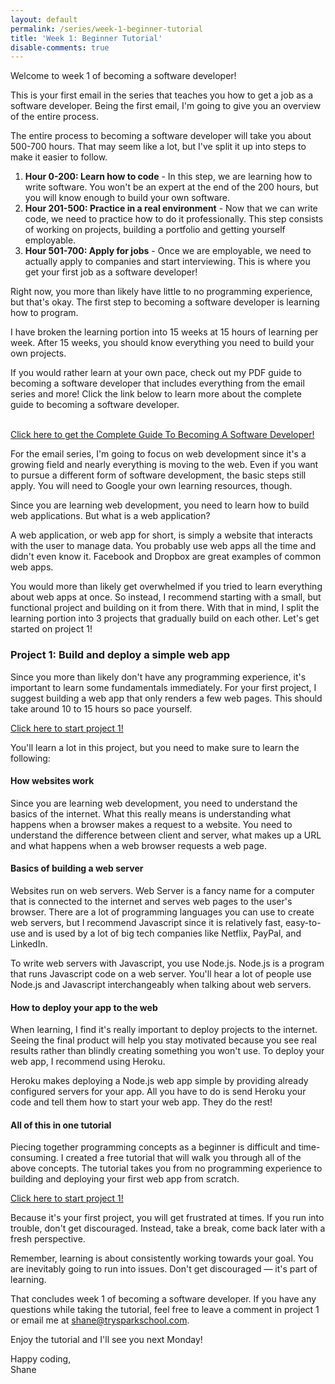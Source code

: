 ```yaml
---
layout: default
permalink: /series/week-1-beginner-tutorial
title: 'Week 1: Beginner Tutorial'
disable-comments: true
---
```


Welcome to week 1 of becoming a software developer!

This is your first email in the series that teaches you how to get a job as a software developer.  Being the first email, I'm going to give you an overview of the entire process.

The entire process to becoming a software developer will take you about 500-700 hours.  That may seem like a lot, but I've split it up into steps to make it easier to follow.

1. **Hour 0-200: Learn how to code** - In this step, we are learning how to write software.  You won't be an expert at the end of the 200 hours, but you will know enough to build your own software.
2. **Hour 201-500: Practice in a real environment** - Now that we can write code, we need to practice how to do it professionally.  This step consists of working on projects, building a portfolio and getting yourself employable.
3. **Hour 501-700: Apply for jobs** - Once we are employable, we need to actually apply to companies and start interviewing.  This is where you get your first job as a software developer!

Right now, you more than likely have little to no programming experience, but that's okay.  The first step to becoming a software developer is learning how to program.

I have broken the learning portion into 15 weeks at 15 hours of learning per week. After 15 weeks, you should know everything you need to build your own projects.

<p class="info">
If you would rather learn at your own pace, check out my PDF guide to becoming a software developer that includes everything from the email series and more!  Click the link below to learn more about the complete guide to becoming a software developer.

<br>
<br>

<a href="">Click here to get the Complete Guide To Becoming A Software Developer!</a>
</p>


For the email series, I'm going to focus on web development since it's a growing field and nearly everything is moving to the web.  Even if you want to pursue a different form of software development, the basic steps still apply.  You will need to Google your own learning resources, though.

Since you are learning web development, you need to learn how to build web applications.  But what is a web application?

A web application, or web app for short, is simply a website that interacts with the user to manage data.  You probably use web apps all the time and didn't even know it.  Facebook and Dropbox are great examples of common web apps.

You would more than likely get overwhelmed if you tried to learn everything about web apps at once.  So instead, I recommend starting with a small, but functional project and building on it from there.  With that in mind, I split the learning portion into 3 projects that gradually build on each other. Let's get started on project 1!

### Project 1: Build and deploy a simple web app

Since you more than likely don't have any programming experience, it's important to learn some fundamentals immediately.  For your first project, I suggest building a web app that only renders a few web pages. This should take around 10 to 15 hours so pace yourself.

[Click here to start project 1!](/tutorials/build-and-deploy-nodejs-app-to-heroku/intro)

You'll learn a lot in this project, but you need to make sure to learn the following:

#### How websites work

Since you are learning web development, you need to understand the basics of the internet.  What this really means is understanding what happens when a browser makes a request to a website.  You need to understand the difference between client and server, what makes up a URL and what happens when a web browser requests a web page.

#### Basics of building a web server

Websites run on web servers. Web Server is a fancy name for a computer that is connected to the internet and serves web pages to the user's browser.  There are a lot of programming languages you can use to create web servers, but I recommend Javascript since it is relatively fast, easy-to-use and is used by a lot of big tech companies like Netflix, PayPal, and LinkedIn.

To write web servers with Javascript, you use Node.js.  Node.js is a program that runs Javascript code on a web server.  You'll hear a lot of people use Node.js and Javascript interchangeably when talking about web servers.

#### How to deploy your app to the web

When learning, I find it's really important to deploy projects to the internet. Seeing the final product will help you stay motivated because you see real results rather than blindly creating something you won't use.  To deploy your web app, I recommend using Heroku.

Heroku makes deploying a Node.js web app simple by providing already configured servers for your app.  All you have to do is send Heroku your code and tell them how to start your web app.  They do the rest!

#### All of this in one tutorial

Piecing together programming concepts as a beginner is difficult and time-consuming. I created a free tutorial that will walk you through all of the above concepts. The tutorial takes you from no programming experience to building and deploying your first web app from scratch.

[Click here to start project 1!](/tutorials/build-and-deploy-nodejs-app-to-heroku/intro)

Because it's your first project, you will get frustrated at times.  If you run into trouble, don't get discouraged. Instead, take a break, come back later with a fresh perspective.

<p class="info">
Remember, learning is about consistently working towards your goal.  You are inevitably going to run into issues. Don't get discouraged &mdash; it's part of learning.
</p>

That concludes week 1 of becoming a software developer.  If you have any questions while taking the tutorial, feel free to leave a comment in project 1 or email me at [shane@trysparkschool.com](mailto:shane@trysparkschool.com).

Enjoy the tutorial and I'll see you next Monday!

Happy coding,<br>
Shane
